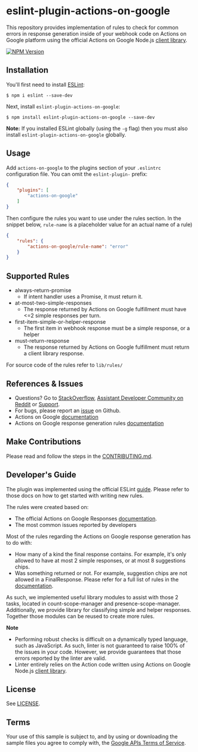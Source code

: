 # eslint-plugin-actions-on-google

This repository provides implementation of rules to check for common errors in response
generation inside of your webhook code on Actions on Google platform using the official
Actions on Google Node.js [client library](https://github.com/actions-on-google/actions-on-google-nodejs).

[![NPM Version](https://img.shields.io/npm/v/eslint-plugin-actions-on-google.svg)](https://www.npmjs.org/package/eslint-plugin-actions-on-google)

## Installation

You'll first need to install [ESLint](http://eslint.org):

```
$ npm i eslint --save-dev
```

Next, install `eslint-plugin-actions-on-google`:

```
$ npm install eslint-plugin-actions-on-google --save-dev
```

**Note:** If you installed ESLint globally (using the `-g` flag) then you must also install `eslint-plugin-actions-on-google` globally.

## Usage

Add `actions-on-google` to the plugins section of your `.eslintrc` configuration file. You can omit the `eslint-plugin-` prefix:

```json
{
    "plugins": [
        "actions-on-google"
    ]
}
```


Then configure the rules you want to use under the rules section. In the snippet below, `rule-name` is a placeholder value for an actual name of a rule)


```json
{
    "rules": {
        "actions-on-google/rule-name": "error"
    }
}
```

## Supported Rules

* always-return-promise
  * If intent handler uses a Promise, it must return it.
* at-most-two-simple-responses
  * The response returned by Actions on Google fulfillment must have <=2 simple responses per turn.
* first-item-simple-or-helper-response
  * The first item in webhook response must be a simple response, or a helper
* must-return-response
  * The response returned by Actions on Google fulfillment must return a client library response.

For source code of the rules refer to `lib/rules/`

## References & Issues

* Questions? Go to [StackOverflow](https://stackoverflow.com/questions/tagged/actions-on-google), [Assistant Developer Community on Reddit](https://www.reddit.com/r/GoogleAssistantDev/) or [Support](https://developers.google.com/assistant/support).
* For bugs, please report an [issue](https://github.com/actions-on-google/actions-on-google-linter-nodejs/issues) on Github.
* Actions on Google [documentation](https://developers.google.com/assistant?utm_source=actions-on-google-linter-nodejs)
* Actions on Google response generation rules [documentation](https://developers.google.com/assistant/conversational/responses?utm_source=actions-on-google-linter-nodejs)

## Make Contributions

Please read and follow the steps in the [CONTRIBUTING.md](CONTRIBUTING.md).

## Developer's Guide

The plugin was implemented using the official ESLint [guide](https://eslint.org/docs/developer-guide/working-with-plugins). Please refer to those docs on how to get started with writing new rules.

The rules were created based on:
* The official Actions on Google Responses [documentation](https://developers.google.com/assistant/conversational/responses?utm_source=actions-on-google-linter-nodejs).
* The most common issues reported by developers

Most of the rules regarding the Actions on Google response generation has to do with:
* How many of a kind the final response contains. For example, it's only allowed to have at most 2 simple responses, or
at most 8 suggestions chips.
* Was something returned or not. For example, suggestion chips are not allowed in a FinalResponse.
Please refer for a full list of rules in the [documentation](https://developers.google.com/assistant/conversational/responses?utm_source=actions-on-google-linter-nodejs).

As such, we implemented useful library modules to assist with those 2 tasks, located in count-scope-manager and presence-scope-manager. Additionally, we provide library for classifying simple and helper responses.
Together those modules can be reused to create more rules.

**Note**
* Performing robust checks is difficult on a dynamically typed language, such as JavaScript. As such, linter is not guaranteed to raise 100% of the issues in your code. However, we provide guarantees that those errors reported by the linter
are valid.
* Linter entirely relies on the Action code written using Actions on Google Node.js [client library](https://github.com/actions-on-google/actions-on-google-nodejs).

## License

See [LICENSE](LICENSE).

## Terms

Your use of this sample is subject to, and by using or downloading the sample files you agree to comply with, the [Google APIs Terms of Service](https://developers.google.com/terms/).
